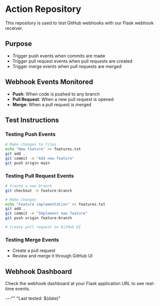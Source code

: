 # Action Repository

This repository is used to test GitHub webhooks with our Flask webhook receiver.

## Purpose
- Trigger push events when commits are made
- Trigger pull request events when pull requests are created
- Trigger merge events when pull requests are merged

## Webhook Events Monitored
- **Push**: When code is pushed to any branch
- **Pull Request**: When a new pull request is opened
- **Merge**: When a pull request is merged

## Test Instructions

### Testing Push Events
```bash
# Make changes to files
echo "New feature" >> features.txt
git add .
git commit -m "Add new feature"
git push origin main
```

### Testing Pull Request Events
```bash
# Create a new branch
git checkout -b feature-branch

# Make changes
echo "Feature implementation" >> features.txt
git add .
git commit -m "Implement new feature"
git push origin feature-branch

# Create pull request on GitHub UI
```

### Testing Merge Events
- Create a pull request
- Review and merge it through GitHub UI

## Webhook Dashboard
Check the webhook dashboard at your Flask application URL to see real-time events.

---"" 
"Last tested: $(date)" 
